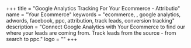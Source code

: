 +++
title = "Google Analytics Tracking For Your Ecommerce - Attributio"
name = "Your Ecommerce"
keywords = "ecommerce, , google analytics, adwords, facebook, ppc, attribution, track leads, conversion tracking"
description = "Connect Google Analytics with Your Ecommerce to find our where your leads are coming from. Track leads from the source - from search to ppc."
logo = ""
+++
